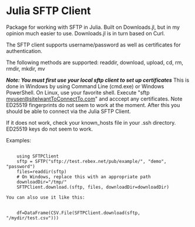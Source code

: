 # Julia SFTP Client 
Package for working with SFTP in Julia. Built on Downloads.jl, but in my opinion much easier to use. Downloads.jl is in turn based on Curl. 

The SFTP client supports username/password as well as certificates for authentication. 

The following methods are supported: readdir, download, upload, cd, rm, rmdir, mkdir, mv

___Note: You must first use your local sftp client to set up certificates___
This is done in Windows by using Command Line (cmd.exe) or Windows PowerShell. On Linux, use your favorite shell. 
Execute "sftp myuser@siteIwantToConnectTo.com" and acccept any certificates. Note ED25519 fingerprints do not seem to work at the moment. After this you should be able to connect via the Julia SFTP Client. 

If it does not work, check your known_hosts file in your .ssh directory. ED25519 keys do not seem to work.

Examples:
```

    using SFTPClient
    sftp = SFTP("sftp://test.rebex.net/pub/example/", "demo", "password")
    files=readdir(sftp)
    # On Windows, replace this with an appropriate path
    downloadDir="/tmp/"
    SFTPClient.download.(sftp, files, downloadDir=downloadDir)

```
    You can also use it like this:
```
    
    df=DataFrame(CSV.File(SFTPClient.download(sftp, "/mydir/test.csv")))

```
